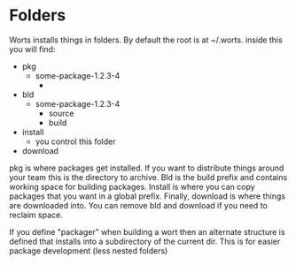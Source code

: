 # Folders

Worts installs things in folders. By default the root is at ~/.worts.
inside this you will find:

- pkg
    - some-package-1.2.3-4
       - <package specific things>
- bld
   - some-package-1.2.3-4
        - source
        - build
- install
   - you control this folder
- download


pkg is where packages get installed. If you want to distribute things around your team this is the
directory to archive. Bld is the build prefix and contains working space for building packages. Install
is where you can copy packages that you want in a global prefix. Finally, download is where things are downloaded into.
You can remove bld and download if you need to reclaim space.

If you define "packager" when building a wort then an alternate structure is defined that installs into a
subdirectory of the current dir. This is for easier package development (less nested folders)